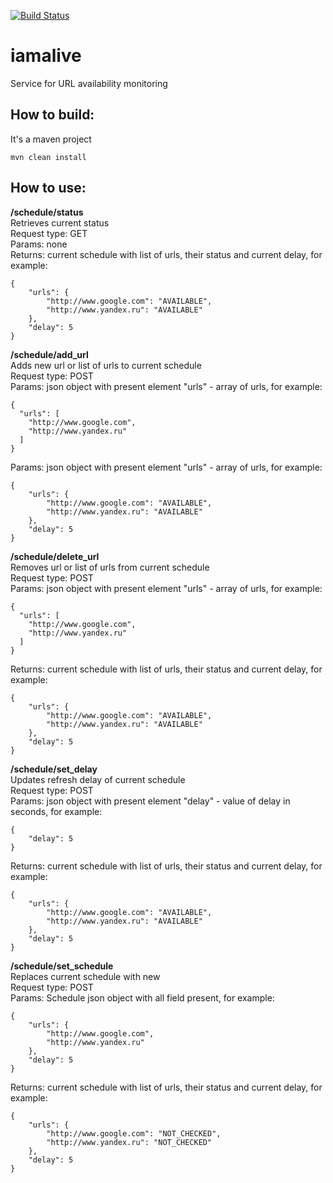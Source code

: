 [![Build Status](https://travis-ci.org/flslkxtc/iamalive.svg?branch=master)](https://travis-ci.org/flslkxtc/iamalive)

# iamalive
Service for URL availability monitoring

## How to build:
It's a maven project
```
mvn clean install
```

## How to use:

**/schedule/status**  
Retrieves current status   
Request type: GET  
Params: none  
Returns: current schedule with list of urls, their status and current delay, for example:
```
{
    "urls": {
        "http://www.google.com": "AVAILABLE",
        "http://www.yandex.ru": "AVAILABLE"
    },
    "delay": 5
}
```


**/schedule/add_url**  
Adds new url or list of urls to current schedule  
Request type: POST  
Params: json object with present element "urls" - array of urls, for example:   
```
{
  "urls": [
    "http://www.google.com",
    "http://www.yandex.ru"
  ]
}
```
Params: json object with present element "urls" - array of urls, for example:
```
{
    "urls": {
        "http://www.google.com": "AVAILABLE",
        "http://www.yandex.ru": "AVAILABLE"
    },
    "delay": 5
}
```


**/schedule/delete_url**  
Removes url or list of urls from current schedule  
Request type: POST  
Params: json object with present element "urls" - array of urls, for example:   
```
{
  "urls": [
    "http://www.google.com",
    "http://www.yandex.ru"
  ]
}
```
Returns: current schedule with list of urls, their status and current delay, for example:
```
{
    "urls": {
        "http://www.google.com": "AVAILABLE",
        "http://www.yandex.ru": "AVAILABLE"
    },
    "delay": 5
}
```


**/schedule/set_delay**  
Updates refresh delay of current schedule  
Request type: POST  
Params: json object with present element "delay" - value of delay in seconds, for example:
```
{
    "delay": 5
}
```
Returns: current schedule with list of urls, their status and current delay, for example:  
```
{
    "urls": {
        "http://www.google.com": "AVAILABLE",
        "http://www.yandex.ru": "AVAILABLE"
    },
    "delay": 5
}
```


**/schedule/set_schedule**  
Replaces current schedule with new  
Request type: POST  
Params: Schedule json object with all field present, for example:
```
{
    "urls": {
        "http://www.google.com",
        "http://www.yandex.ru"
    },
    "delay": 5
}
```
Returns: current schedule with list of urls, their status and current delay, for example:  
```
{
    "urls": {
        "http://www.google.com": "NOT_CHECKED",
        "http://www.yandex.ru": "NOT_CHECKED"
    },
    "delay": 5
}
```



